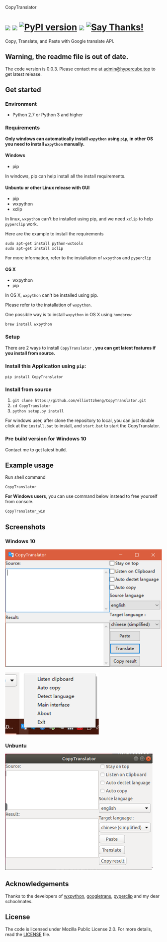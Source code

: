 CopyTranslator 

![](https://img.shields.io/badge/language-python-blue.svg)
![](https://img.shields.io/badge/license-MPL2.0-000000.svg)
[![PyPI version](https://badge.fury.io/py/CopyTranslator.svg)](https://badge.fury.io/py/CopyTranslator)
![](https://img.shields.io/badge/platform-linux|windows|osx-lightgrey.svg)
[![Say Thanks!](https://img.shields.io/badge/Say%20Thanks-!-1EAEDB.svg)](https://saythanks.io/to/agentzheng)
=== 

Copy, Translate, and Paste with Google translate API.
## Warning, the readme file is out of date.
The code version is 0.0.3. Please contact me at [admin@hypercube.top](mailto:admin@hypercube.top) to get latest release.
## Get started
### Environment
- Python 2.7 or Python 3 and higher
### Requirements
**Only windows can automatically install `wxpython` using `pip`, in other OS you need to install `wxpython` manually.**
#### Windows

- pip 

In windows, pip can help install all the install requirements.
#### Unbuntu or other Linux release with GUI
- pip
- wxpython
- xclip

In linux, `wxpython` can't be installed using pip, and we need `xclip` to help `pyperclip` work.

Here are the example to install the requirements
```shell
sudo apt-get install python-wxtools 
sudo apt-get install xclip
```
For more information, refer to the installation of `wxpython` and `pyperclip`

#### OS X
- wxpython
- pip

In OS X, `wxpython` can't be installed using pip.

Please refer to the installation of `wxpython`.

One possible way is to install `wxpython` in OS X using `homebrew`

```shell
brew install wxpython
```

### Setup

There are 2 ways to install `CopyTranslator` , **you can get latest features if you install from source.**

### Install this Application using `pip`:

```shell
pip install CopyTranslator
```

### Install from source 

1. `git clone https://github.com/elliottzheng/CopyTranslator.git`
2. `cd CopyTranslator`
3. `python setup.py install`

For windows user, after clone the repository to local, you can just double click at the `install.bat` to install, and `start.bat` to start the CopyTranslator.

### Pre build version for Windows 10
Contact me to get latest build.

## Example usage

Run shell command
```shell
CopyTranslator
```
**For Windows users**, you can use command below instead to free yourself from console.
```cmd
CopyTranslator_win
```
## Screenshots
### Windows 10
![win10.png](./screenshot/screenshot.png)

![screenshot2](./screenshot/screenshot2.png)

### Unbuntu
![screenshot-unbuntu.png](./screenshot/screenshot-unbuntu.png)



## Acknowledgements

Thanks to the developers of [wxpython](https://wxpython.org/), [googletrans](https://github.com/ssut/py-googletrans), [pyperclip](https://github.com/asweigart/pyperclip) and my dear schoolmates.

## License

The code is licensed under Mozilla Public License 2.0. For more details, read the [LICENSE](./LICENSE) file.
